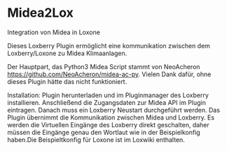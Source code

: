 # Midea2Lox
Integration von Midea in Loxone

Dieses Loxberry Plugin ermöglicht eine kommunikation zwischen dem Loxberry/Loxone zu Midea Klimaanlagen.

Der Hauptpart, das Python3 Midea Script stammt von NeoAcheron https://github.com/NeoAcheron/midea-ac-py. Vielen Dank dafür, ohne dieses Plugin hätte das nicht funktioniert.

Installation:
Plugin herunterladen und im Pluginmanager des Loxberry installieren.
Anschließend die Zugangsdaten zur Midea API im Plugin eintragen. Danach muss ein Loxberry Neustart durchgeführt werden.
Das Plugin übernimmt die Kommunikation zwischen Midea und Loxberry. Es werden die Virtuellen Eingänge des Loxberry direkt geschalten,
daher müssen die Eingänge genau den Wortlaut wie in der Beispielkonfig haben.Die Beispieltkonfig für Loxone ist im Loxwiki enthalten.
